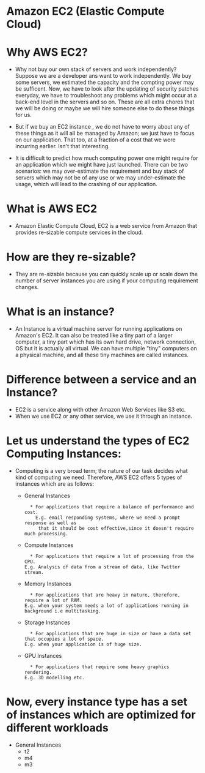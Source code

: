# Amazon EC2 (Elastic Compute Cloud)


# Why AWS EC2?

* Why not buy our own stack of servers and work independently? Suppose we are a developer ans want to
  work independently. We buy some servers, we estimated the capacity and the compting power may be
  sufficent. Now, we have to look after the updating of security patches everyday, we have to 
  troubleshoot any problems which might occur at a back-end level in the servers and so on. These are
  all extra chores that we will be doing or maybe we will hire someone else to do these things for us.

* But if we buy an EC2 instance , we do not have to worry about any of these things as it will all be
  managed by Amazon; we just have to focus on our application. That too, at a fraction of a cost that
  we were incurring earlier. Isn't that interesting.

* It is difficult to predict how much computing power one might require for an application which we 
  might have just launched. There can be two scenarios: we may over-estimate the requirement and buy
  stack of servers which may not be of any use or we may under-estimate the usage, which will lead to
  the crashing of our application.

# What is AWS EC2

* Amazon Elastic Compute Cloud, EC2 is a web service from Amazon that provides re-sizable compute 
  services in the cloud.

# How are they re-sizable?

* They are re-sizable because you can quickly scale up or scale down the number of server instances
  you are using if your computing requirement changes.

# What is an instance?

* An Instance is a virtual machine server for running applications on Amazon's EC2. It can also
  be treated like a tiny part of a larger computer, a tiny part which has its own hard drive, network
  connection, OS but it is actually all virtual. We can have multiple "tiny" computers on a physical
  machine, and all these tiny machines are called instances.

# Difference between a service and an Instance?
* EC2 is a service along with other Amazon Web Services like S3 etc.
* When we use EC2 or any other service, we use it through an instance.

# Let us understand the types of EC2 Computing Instances:
* Computing is a very broad term; the nature of our task decides what kind of computing we need.
  Therefore, AWS EC2 offers 5 types of instances which are as follows:
    
	* General Instances

     		* For applications that require a balance of performance and cost.
	          E.g. email responding systems, where we need a prompt response as well as
	           that it should be cost effective,since it doesn't require much processing.

	* Compute Instances

     		* For applications that require a lot of processing from the CPU.
		  E.g. Analysis of data from a stream of data, like Twitter stream.

	* Memory Instances

     		* For applications that are heavy in nature, therefore, require a lot of RAM.
		  E.g. when your system needs a lot of applications running in background i.e multitasking.
	
	* Storage Instances

     		* For applications that are huge in size or have a data set that occupies a lot of space.
		  E.g. when your application is of huge size.

	* GPU Instances

     		* For applications that require some heavy graphics rendering.
		  E.g. 3D modelling etc.

# Now, every instance type has a set of instances which are optimized for different workloads

* General Instances
	* t2
	* m4
	* m3


	
	